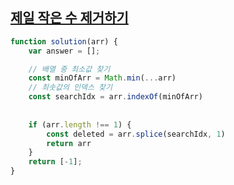 ## [제일 작은 수 제거하기](https://school.programmers.co.kr/learn/courses/30/lessons/12935)

```jsx
function solution(arr) {
    var answer = [];

    // 배열 중 최소값 찾기
    const minOfArr = Math.min(...arr)    
    // 최솟값의 인덱스 찾기
    const searchIdx = arr.indexOf(minOfArr)
    
    
    if (arr.length !== 1) {
        const deleted = arr.splice(searchIdx, 1)
        return arr
    }
    return [-1];
}
```